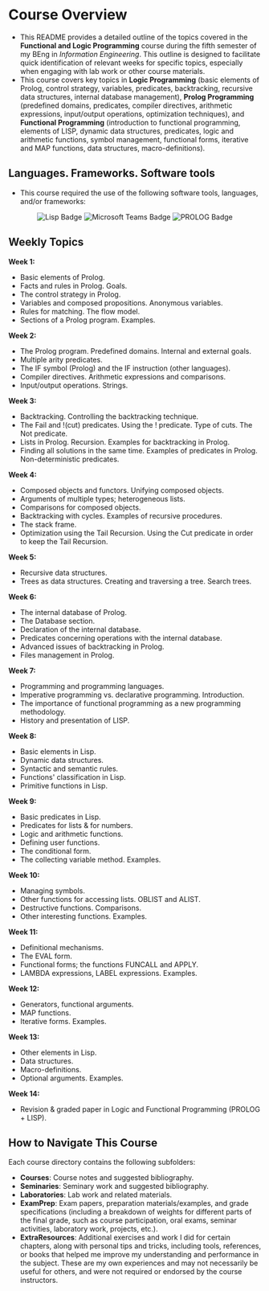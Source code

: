 # Course Overview

- This README provides a detailed outline of the topics covered in the **Functional and Logic Programming** course during the fifth semester of my BEng in _Information Engineering_. This outline is designed to facilitate quick identification of relevant weeks for specific topics, especially when engaging with lab work or other course materials.
- This course covers key topics in **Logic Programming** (basic elements of Prolog, control strategy, variables, predicates, backtracking, recursive data structures, internal database management), **Prolog Programming** (predefined domains, predicates, compiler directives, arithmetic expressions, input/output operations, optimization techniques), and **Functional Programming** (introduction to functional programming, elements of LISP, dynamic data structures, predicates, logic and arithmetic functions, symbol management, functional forms, iterative and MAP functions, data structures, macro-definitions).

## Languages. Frameworks. Software tools

- This course required the use of the following software tools, languages, and/or frameworks:

<div align="center">
  
<p>
  <img alt="Lisp Badge" src="https://img.shields.io/badge/Lisp-%23E34C26?style=for-the-badge&logo=lisp&logoColor=white">
  <img alt="Microsoft Teams Badge" src="https://img.shields.io/badge/Microsoft Teams-%23626EAF?style=for-the-badge&logo=microsoftteams&logoColor=white">
  <img alt="PROLOG Badge" src="https://img.shields.io/badge/PROLOG-%2374283C?style=for-the-badge&logo=prolog&logoColor=white"> 
</p>
  
</div>

## Weekly Topics

**Week 1:** 
- Basic elements of Prolog.
- Facts and rules in Prolog. Goals.
- The control strategy in Prolog.
- Variables and composed propositions. Anonymous variables.
- Rules for matching. The flow model.
- Sections of a Prolog program. Examples.

**Week 2:**
- The Prolog program. Predefined domains. Internal and external goals.
- Multiple arity predicates.
- The IF symbol (Prolog) and the IF instruction (other languages).
- Compiler directives. Arithmetic expressions and comparisons.
- Input/output operations. Strings.

**Week 3:**
- Backtracking. Controlling the backtracking technique.
- The Fail and !(cut) predicates. Using the ! predicate. Type of cuts. The Not predicate.
- Lists in Prolog. Recursion. Examples for backtracking in Prolog.
- Finding all solutions in the same time. Examples of predicates in Prolog. Non-deterministic predicates.

**Week 4:**
- Composed objects and functors. Unifying composed objects.
- Arguments of multiple types; heterogeneous lists.
- Comparisons for composed objects.
- Backtracking with cycles. Examples of recursive procedures.
- The stack frame.
- Optimization using the Tail Recursion. Using the Cut predicate in order to keep the Tail Recursion.

**Week 5:**
- Recursive data structures.
- Trees as data structures. Creating and traversing a tree. Search trees.

**Week 6:**
- The internal database of Prolog.
- The Database section.
- Declaration of the internal database.
- Predicates concerning operations with the internal database.
- Advanced issues of backtracking in Prolog.
- Files management in Prolog.

**Week 7:**
- Programming and programming languages.
- Imperative programming vs. declarative programming. Introduction.
- The importance of functional programming as a new programming methodology.
- History and presentation of LISP. 

**Week 8:**
- Basic elements in Lisp.
- Dynamic data structures.
- Syntactic and semantic rules.
- Functions' classification in Lisp.
- Primitive functions in Lisp.

**Week 9:**
- Basic predicates in Lisp.
- Predicates for lists & for numbers.
- Logic and arithmetic functions.
- Defining user functions.
- The conditional form.
- The collecting variable method. Examples.

**Week 10:**
- Managing symbols.
- Other functions for accessing lists. OBLIST and ALIST.
- Destructive functions. Comparisons.
- Other interesting functions. Examples.

**Week 11:**
- Definitional mechanisms.
- The EVAL form.
- Functional forms; the functions FUNCALL and APPLY.
- LAMBDA expressions, LABEL expressions. Examples.

**Week 12:**
- Generators, functional arguments.
- MAP functions.
- Iterative forms. Examples.

**Week 13:**
- Other elements in Lisp.
- Data structures.
- Macro-definitions.
- Optional arguments. Examples.

**Week 14:**
- Revision & graded paper in Logic and Functional Programming (PROLOG + LISP).

## How to Navigate This Course

Each course directory contains the following subfolders:

- **Courses**: Course notes and suggested bibliography.
- **Seminaries**: Seminary work and suggested bibliography.
- **Laboratories**: Lab work and related materials.
- **ExamPrep**: Exam papers, preparation materials/examples, and grade specifications (including a breakdown of weights for different parts of the final grade, such as course participation, oral exams, seminar activities, laboratory work, projects, etc.).
- **ExtraResources**: Additional exercises and work I did for certain chapters, along with personal tips and tricks, including tools, references, or books that helped me improve my understanding and performance in the subject. These are my own experiences and may not necessarily be useful for others, and were not required or endorsed by the course instructors.
